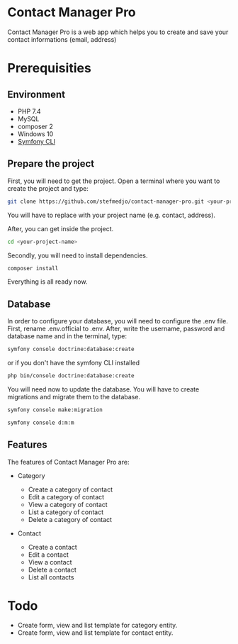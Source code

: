 # Contact Manager Pro
Contact Manager Pro is a web app which helps you to create and save 
your contact informations (email, address)

# Prerequisities

## Environment
* PHP 7.4
* MySQL
* composer 2
* Windows 10
* [Symfony CLI](https://symfony.com/download)

## Prepare the project
First, you will need to get the project. Open a terminal where you want to create the
project and type:

```bash
git clone https://github.com/stefmedjo/contact-manager-pro.git <your-project-name>
```
You will have to replace <your-project-name> with your project name (e.g. contact, address).

After, you can get inside the project.
```bash
cd <your-project-name>
```

Secondly, you will need to install dependencies. 
```bash
composer install
```
Everything is all ready now.

## Database

In order to configure your database, you will need to configure the .env file. 
First, rename .env.official to .env. After, write the username, password and database name and
in the terminal, type:
```bash
symfony console doctrine:database:create
```
or if you don't have the symfony CLI installed

```bash
php bin/console doctrine:database:create
```
You will need now to update the database. You will have to create migrations and migrate them to
the database.

```bash
symfony console make:migration
```
```bash
symfony console d:m:m
```

## Features
The features of Contact Manager Pro are:

* Category
  * Create a category of contact
  * Edit a category of contact
  * View a category of contact
  * List a category of contact
  * Delete a category of contact

* Contact
  * Create a contact
  * Edit a contact
  * View a contact
  * Delete a contact
  * List all contacts

# Todo
* Create form, view and list template for category entity.
* Create form, view and list template for contact entity.